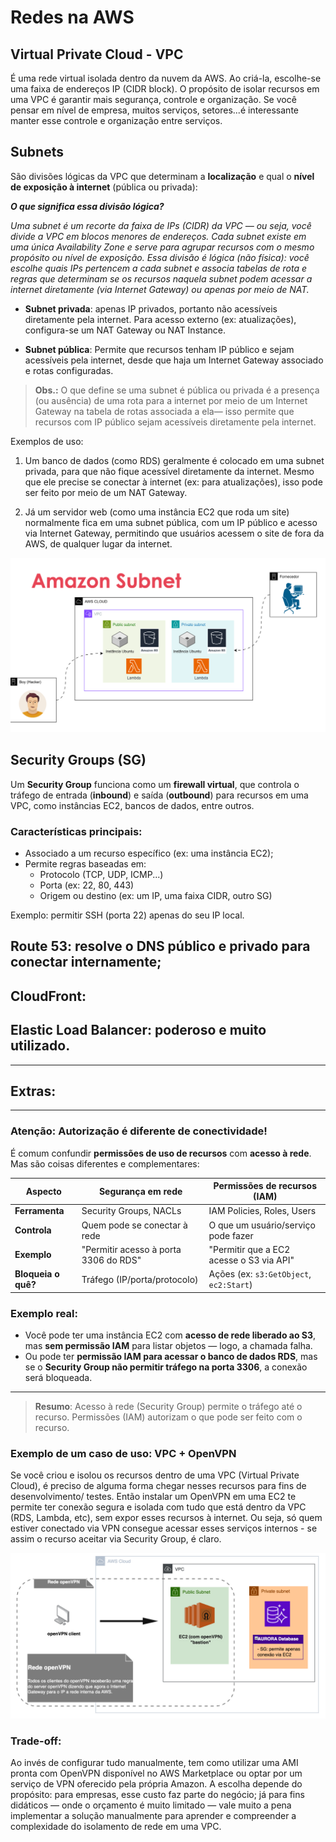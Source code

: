 
# Redes na AWS

## Virtual Private Cloud - VPC

É uma rede virtual isolada dentro da nuvem da AWS. Ao criá-la, escolhe-se uma faixa de endereços IP (CIDR block). O propósito de isolar recursos em uma VPC é garantir mais segurança, controle e organização. Se você pensar em nível de empresa, muitos serviços, setores...é interessante manter esse controle e organização entre serviços.


##  Subnets

São divisões lógicas da VPC que determinam a **localização** e qual o **nível de exposição à internet** (pública ou privada): 

***O que significa essa divisão lógica?***

*Uma subnet é um recorte da faixa de IPs (CIDR) da VPC — ou seja, você divide a VPC em blocos menores de endereços. Cada subnet existe em uma única Availability Zone e serve para agrupar recursos com o mesmo propósito ou nível de exposição. Essa divisão é lógica (não física): você escolhe quais IPs pertencem a cada subnet e associa tabelas de rota e regras que determinam se os recursos naquela subnet podem acessar a internet diretamente (via Internet Gateway) ou apenas por meio de NAT.*


- **Subnet privada**: apenas IP privados, portanto não acessíveis diretamente pela internet. Para acesso externo (ex: atualizações), configura-se um NAT Gateway ou NAT Instance.

- **Subnet pública**: Permite que recursos tenham IP público e sejam acessíveis pela internet, desde que haja um Internet Gateway associado e rotas configuradas.


>**Obs.:** O que define se uma subnet é pública ou privada é a presença (ou ausência) de uma rota para a internet por meio de um Internet Gateway na tabela de rotas associada a ela— isso permite que recursos com IP público sejam acessíveis diretamente pela internet.



Exemplos de uso:

1. Um banco de dados (como RDS) geralmente é colocado em uma subnet privada, para que não fique acessível diretamente da internet. Mesmo que ele precise se conectar à internet (ex: para atualizações), isso pode ser feito por meio de um NAT Gateway.

2. Já um servidor web (como uma instância EC2 que roda um site) normalmente fica em uma subnet pública, com um IP público e acesso via Internet Gateway, permitindo que usuários acessem o site de fora da AWS, de qualquer lugar da internet.

![alt text](/Module04/images/amazonSubnet.png)


## Security Groups (SG)

Um **Security Group** funciona como um **firewall virtual**, que controla o tráfego de entrada (**inbound**) e saída (**outbound**) para recursos em uma VPC, como instâncias EC2, bancos de dados, entre outros.

### Características principais:
- Associado a um recurso específico (ex: uma instância EC2);
- Permite regras baseadas em:
  - Protocolo (TCP, UDP, ICMP...)
  - Porta (ex: 22, 80, 443)
  - Origem ou destino (ex: um IP, uma faixa CIDR, outro SG)

Exemplo: permitir SSH (porta 22) apenas do seu IP local.


## Route 53: resolve o DNS público e privado para conectar internamente;



## CloudFront:
## Elastic Load Balancer: poderoso e muito utilizado.



---

## Extras:

---

### Atenção: Autorização é diferente de conectividade! 

É comum confundir **permissões de uso de recursos** com **acesso à rede**. Mas são coisas diferentes e complementares:

| Aspecto             | Segurança em rede                        | Permissões de recursos (IAM)                |
|---------------------|------------------------------------------|---------------------------------------------|
| **Ferramenta**      | Security Groups, NACLs                   | IAM Policies, Roles, Users                  |
| **Controla**        | Quem pode se conectar à rede             | O que um usuário/serviço pode fazer         |
| **Exemplo**         | "Permitir acesso à porta 3306 do RDS"    | "Permitir que a EC2 acesse o S3 via API"    |
| **Bloqueia o quê?** | Tráfego (IP/porta/protocolo)             | Ações (ex: `s3:GetObject`, `ec2:Start`)     |

### Exemplo real:
- Você pode ter uma instância EC2 com **acesso de rede liberado ao S3**, mas **sem permissão IAM** para listar objetos — logo, a chamada falha.
- Ou pode ter **permissão IAM para acessar o banco de dados RDS**, mas se o **Security Group não permitir tráfego na porta 3306**, a conexão será bloqueada.

---

> **Resumo**: Acesso à rede (Security Group) permite o tráfego até o recurso. Permissões (IAM) autorizam o que pode ser feito com o recurso.


### Exemplo de um caso de uso: VPC + OpenVPN

Se você criou e isolou os recursos dentro de uma VPC (Virtual Private Cloud), é preciso de alguma forma chegar nesses recursos para fins de desenvolvimento/ testes. Então instalar um OpenVPN em uma EC2 te permite ter conexão segura e isolada com tudo que está dentro da VPC (RDS, Lambda, etc), sem expor esses recursos à internet. Ou seja, só quem estiver conectado via VPN consegue acessar esses serviços internos - se assim o recurso aceitar via Security Group, é claro.


![VPC com OpenVPN para acesso seguro a recursos internos](image-5.png)

### Trade-off:

Ao invés de configurar tudo manualmente, tem como utilizar uma AMI pronta com OpenVPN disponível no AWS Marketplace ou optar por um serviço de VPN oferecido pela própria Amazon. A escolha depende do propósito: para empresas, esse custo faz parte do negócio; já para fins didáticos — onde o orçamento é muito limitado — vale muito a pena implementar a solução manualmente para aprender e compreender a complexidade do isolamento de rede em uma VPC.
